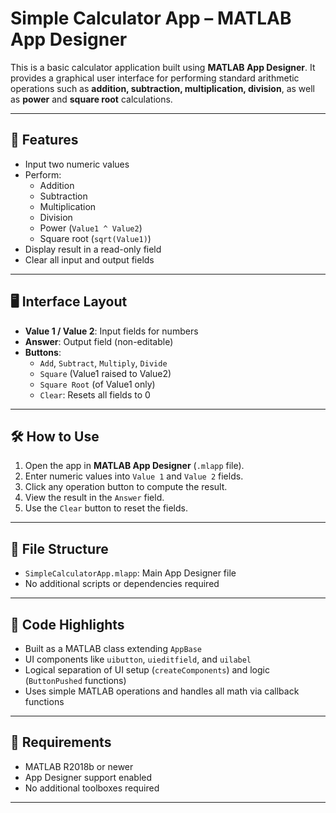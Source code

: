# Simple Calculator App – MATLAB App Designer

This is a basic calculator application built using **MATLAB App Designer**. It provides a graphical user interface for performing standard arithmetic operations such as **addition, subtraction, multiplication, division**, as well as **power** and **square root** calculations.

---

## 🧮 Features

- Input two numeric values
- Perform:
  - Addition
  - Subtraction
  - Multiplication
  - Division
  - Power (`Value1 ^ Value2`)
  - Square root (`sqrt(Value1)`)
- Display result in a read-only field
- Clear all input and output fields

---

## 🖥️ Interface Layout

- **Value 1 / Value 2**: Input fields for numbers
- **Answer**: Output field (non-editable)
- **Buttons**:
  - `Add`, `Subtract`, `Multiply`, `Divide`
  - `Square` (Value1 raised to Value2)
  - `Square Root` (of Value1 only)
  - `Clear`: Resets all fields to 0

---

## 🛠 How to Use

1. Open the app in **MATLAB App Designer** (`.mlapp` file).
2. Enter numeric values into `Value 1` and `Value 2` fields.
3. Click any operation button to compute the result.
4. View the result in the `Answer` field.
5. Use the `Clear` button to reset the fields.

---

## 📁 File Structure

- `SimpleCalculatorApp.mlapp`: Main App Designer file
- No additional scripts or dependencies required

---

## 🔧 Code Highlights

- Built as a MATLAB class extending `AppBase`
- UI components like `uibutton`, `uieditfield`, and `uilabel`
- Logical separation of UI setup (`createComponents`) and logic (`ButtonPushed` functions)
- Uses simple MATLAB operations and handles all math via callback functions

---

## 🧠 Requirements

- MATLAB R2018b or newer
- App Designer support enabled
- No additional toolboxes required

---

